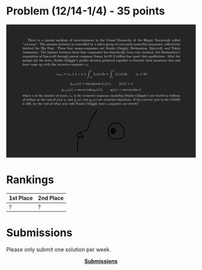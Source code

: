 # Problem (12/14-1/4) - 35 points
<p align="center"><img src="https://raw.githubusercontent.com/GodwinMHS/godwinmhs.github.io/main/images/w8_p_b.jpg?raw=true"/></p>

# Rankings

|**1st Place**|**2nd Place**|
|----|----|
|?|?|

# Submissions
Please only submit one solution per week.

<p align="center"><a href="https://forms.gle/LkS4FUbpjBKcoiww6"><b>Submissions</b></a></p>
